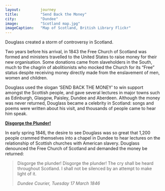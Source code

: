 ```yaml
---
layout: 		journey
title: 			"Send Back the Money"
city:			"Dundee"
image: 			"Scotland map.jpg"
imageCaption: 	"Map of Scotland, British Library Flickr"
---
```


Douglass created a storm of controversy in Scotland. 

Two years before his arrival, in 1843 the Free Church of Scotland was formed and ministers travelled to the United States to raise money for their new organisation. Some donations came from slaveholders in the South, much to the chagrin of abolitionists who mocked the Church for its “Free” status despite receiving money directly made from the enslavement of men, women and children. 

Douglass used the slogan ‘SEND BACK THE MONEY’ to win support amongst the Scottish people, and gave several lectures in major towns such as Edinburgh, Glasgow, Paisley, Dundee and Aberdeen. Although the money was never returned, Douglass became a celebrity in Scotland: songs and poems were written about his visit, and thousands of people came to hear him speak.

<b><u>Disgorge the Plunder! </u></b>

In early spring 1846, the desire to see Douglass was so great that 1,200 people crammed themselves into a chapel in Dundee to hear lectures on the relationship of Scottish churches with American slavery. Douglass denounced the Free Church of Scotland and demanded the money be returned:

>Disgorge the plunder! Disgorge the plunder! The cry shall be heard throughout Scotland. I shall not be silenced by an attempt to make light of it. 
> <footer><cite>Dundee Courier, Tuesday 17 March 1846</cite></footer>
